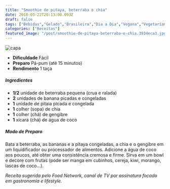 ```yaml
---
title: "Smoothie de pitaya, beterraba e chia"
date: 2018-03-22T20:13:00.093Z
draft: false
tags: ["Bebidas","Gelado","Brasileira","Dia a Dia","Vegana","Vegetariana","Receitas","Receitas com frutas","Receitas simples e fáceis"]
categories: ["Receitas"]
featured_image: "/post/smoothie-de-pitaya-beterraba-e-chia.3934eca3.jpg"
---
```


![capa](/post/smoothie-de-pitaya-beterraba-e-chia.3934eca3.jpg)

*   **Dificuldade** Fácil
*   **Preparo** Pá-pum (até 15 minutos)
*   **Rendimento** 1 taça

##### Ingredientes

*   **1/2** unidade de beterraba pequena (crua e ralada)
*   **2** unidades de banana picadas e congeladas
*   **1** unidade de pitaia picada e congelada
*   **1** colher (sopa) de chia
*   **1** colher (chá) de gengibre
*   **1** xícara (chá) de água de coco

##### Modo de Preparo

Bata a beterraba, as bananas e a pitaya congeladas, a chia e o gengibre em um liquidificador ou processador de alimentos. Adicione a água de coco aos poucos, até obter uma consistência cremosa e firme. Sirva em um bowl e decore com frutas (pode ser manga em cubinhos, cereja, kiwi, morango, lascas de coco…).

_Receita sugerida pelo Food Network, canal de TV por assinatura focado em gastronomia e lifestyle._
